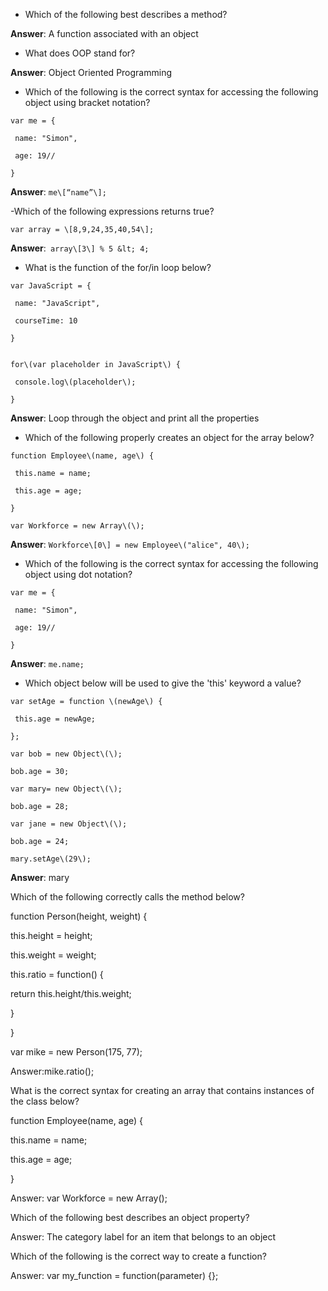 - Which of the following best describes a method?

**Answer**: A function associated with an object

- What does OOP stand for?

**Answer**: Object Oriented Programming

- Which of the following is the correct syntax for accessing the following object using bracket notation?

```
var me = {

 name: "Simon",

 age: 19//

}
```

**Answer**: `me\[“name”\];`

 -Which of the following expressions returns true?

`var array = \[8,9,24,35,40,54\];`

**Answer**:` array\[3\] % 5 &lt; 4;`

- What is the function of the for\/in loop below?

```
var JavaScript = {

 name: "JavaScript",

 courseTime: 10

}


for\(var placeholder in JavaScript\) {

 console.log\(placeholder\);

}
```
**Answer**: Loop through the object and print all the properties

- Which of the following properly creates an object for the array below?

```
function Employee\(name, age\) {

 this.name = name;

 this.age = age;

}

var Workforce = new Array\(\);
```

**Answer**: `Workforce\[0\] = new Employee\("alice", 40\);`

- Which of the following is the correct syntax for accessing the following object using dot notation?

```
var me = {

 name: "Simon",

 age: 19//

}
```

**Answer**: `me.name;`

- Which object below will be used to give the 'this' keyword a value?

```
var setAge = function \(newAge\) {

 this.age = newAge;

};

var bob = new Object\(\);

bob.age = 30; 

var mary= new Object\(\);

bob.age = 28;

var jane = new Object\(\);

bob.age = 24; 

mary.setAge\(29\);
```
**Answer**: mary

Which of the following correctly calls the method below?

function Person\(height, weight\) {

 this.height = height;

 this.weight = weight;

 this.ratio = function\(\) {

 return this.height\/this.weight;

 }

}

var mike = new Person\(175, 77\);

Answer:mike.ratio\(\);

What is the correct syntax for creating an array that contains instances of the class below?

function Employee\(name, age\) {

 this.name = name;

 this.age = age;

}

Answer: var Workforce = new Array\(\);

Which of the following best describes an object property?

Answer: The category label for an item that belongs to an object

Which of the following is the correct way to create a function?

Answer: var my\_function = function\(parameter\) {};



